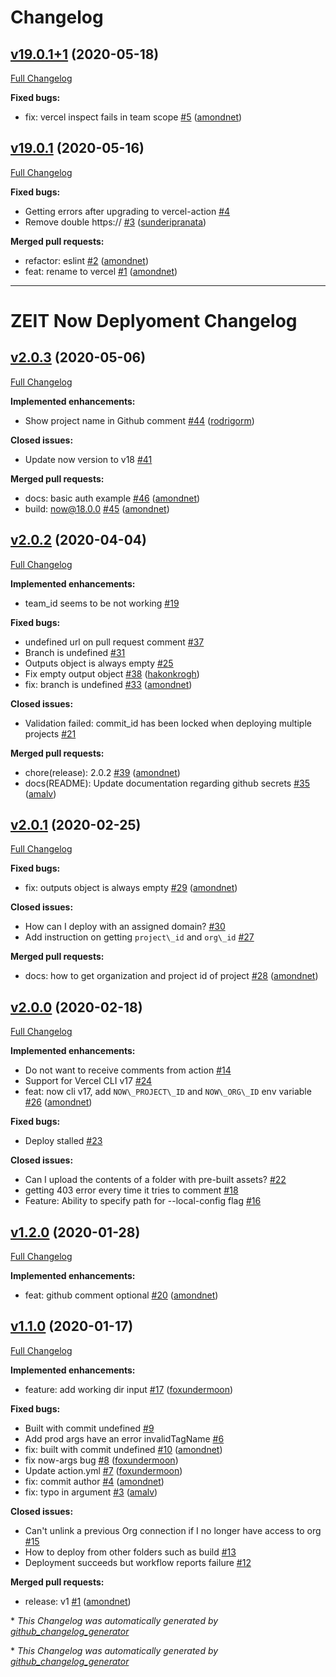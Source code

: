 # Changelog

## [v19.0.1+1](https://github.com/amondnet/vercel-action/tree/v19.0.1+1) (2020-05-18)

[Full Changelog](https://github.com/amondnet/vercel-action/compare/v19.0.1...v19.0.1+1)

**Fixed bugs:**

- fix: vercel inspect fails in team scope [\#5](https://github.com/amondnet/vercel-action/pull/5) ([amondnet](https://github.com/amondnet))

## [v19.0.1](https://github.com/amondnet/vercel-action/tree/v19.0.1) (2020-05-16)

[Full Changelog](https://github.com/amondnet/vercel-action/compare/v2.0.3...v19.0.1)

**Fixed bugs:**

- Getting errors after upgrading to vercel-action [\#4](https://github.com/amondnet/vercel-action/issues/4)
- Remove double https:// [\#3](https://github.com/amondnet/vercel-action/pull/3) ([sunderipranata](https://github.com/sunderipranata))

**Merged pull requests:**

- refactor: eslint [\#2](https://github.com/amondnet/vercel-action/pull/2) ([amondnet](https://github.com/amondnet))
- feat: rename to vercel [\#1](https://github.com/amondnet/vercel-action/pull/1) ([amondnet](https://github.com/amondnet))


---

# ZEIT Now Deplyoment Changelog

## [v2.0.3](https://github.com/amondnet/now-deployment/tree/v2.0.3) (2020-05-06)

[Full Changelog](https://github.com/amondnet/now-deployment/compare/v2.0.2...v2.0.3)

**Implemented enhancements:**

- Show project name in Github comment [\#44](https://github.com/amondnet/now-deployment/pull/44) ([rodrigorm](https://github.com/rodrigorm))

**Closed issues:**

- Update now version to v18 [\#41](https://github.com/amondnet/now-deployment/issues/41)

**Merged pull requests:**

- docs: basic auth example [\#46](https://github.com/amondnet/now-deployment/pull/46) ([amondnet](https://github.com/amondnet))
- build: now@18.0.0 [\#45](https://github.com/amondnet/now-deployment/pull/45) ([amondnet](https://github.com/amondnet))

## [v2.0.2](https://github.com/amondnet/now-deployment/tree/v2.0.2) (2020-04-04)

[Full Changelog](https://github.com/amondnet/now-deployment/compare/v2.0.1...v2.0.2)

**Implemented enhancements:**

- team\_id seems to be not working [\#19](https://github.com/amondnet/now-deployment/issues/19)

**Fixed bugs:**

- undefined url on pull request comment [\#37](https://github.com/amondnet/now-deployment/issues/37)
- Branch is undefined [\#31](https://github.com/amondnet/now-deployment/issues/31)
- Outputs object is always empty [\#25](https://github.com/amondnet/now-deployment/issues/25)
- Fix empty output object [\#38](https://github.com/amondnet/now-deployment/pull/38) ([hakonkrogh](https://github.com/hakonkrogh))
- fix: branch is undefined [\#33](https://github.com/amondnet/now-deployment/pull/33) ([amondnet](https://github.com/amondnet))

**Closed issues:**

- Validation failed: commit\_id has been locked when deploying multiple projects [\#21](https://github.com/amondnet/now-deployment/issues/21)

**Merged pull requests:**

- chore\(release\): 2.0.2  [\#39](https://github.com/amondnet/now-deployment/pull/39) ([amondnet](https://github.com/amondnet))
- docs\(README\): Update documentation regarding github secrets [\#35](https://github.com/amondnet/now-deployment/pull/35) ([amalv](https://github.com/amalv))

## [v2.0.1](https://github.com/amondnet/now-deployment/tree/v2.0.1) (2020-02-25)

[Full Changelog](https://github.com/amondnet/now-deployment/compare/v2.0.0...v2.0.1)

**Fixed bugs:**

- fix: outputs object is always empty [\#29](https://github.com/amondnet/now-deployment/pull/29) ([amondnet](https://github.com/amondnet))

**Closed issues:**

- How can I deploy with an assigned domain? [\#30](https://github.com/amondnet/now-deployment/issues/30)
- Add instruction on getting `project\_id` and `org\_id` [\#27](https://github.com/amondnet/now-deployment/issues/27)

**Merged pull requests:**

- docs: how to get organization and project id of project [\#28](https://github.com/amondnet/now-deployment/pull/28) ([amondnet](https://github.com/amondnet))

## [v2.0.0](https://github.com/amondnet/now-deployment/tree/v2.0.0) (2020-02-18)

[Full Changelog](https://github.com/amondnet/now-deployment/compare/v1.2.0...v2.0.0)

**Implemented enhancements:**

- Do not want to receive comments from action [\#14](https://github.com/amondnet/now-deployment/issues/14)
- Support for Vercel CLI v17 [\#24](https://github.com/amondnet/now-deployment/issues/24)
- feat: now cli v17, add `NOW\_PROJECT\_ID` and `NOW\_ORG\_ID` env variable [\#26](https://github.com/amondnet/now-deployment/pull/26) ([amondnet](https://github.com/amondnet))

**Fixed bugs:**

- Deploy stalled [\#23](https://github.com/amondnet/now-deployment/issues/23)

**Closed issues:**

- Can I upload the contents of a folder with pre-built assets? [\#22](https://github.com/amondnet/now-deployment/issues/22)
- getting 403 error every time it tries to comment [\#18](https://github.com/amondnet/now-deployment/issues/18)
- Feature: Ability to specify path for --local-config flag [\#16](https://github.com/amondnet/now-deployment/issues/16)

## [v1.2.0](https://github.com/amondnet/now-deployment/tree/v1.2.0) (2020-01-28)

[Full Changelog](https://github.com/amondnet/now-deployment/compare/v1...v1.2.0)

**Implemented enhancements:**

- feat: github comment optional [\#20](https://github.com/amondnet/now-deployment/pull/20) ([amondnet](https://github.com/amondnet))

## [v1.1.0](https://github.com/amondnet/now-deployment/tree/v1.1.0) (2020-01-17)

[Full Changelog](https://github.com/amondnet/now-deployment/compare/v1.0.1...v1.1.0)

**Implemented enhancements:**

- feature: add working dir input [\#17](https://github.com/amondnet/now-deployment/pull/17) ([foxundermoon](https://github.com/foxundermoon))

**Fixed bugs:**

- Built with commit undefined [\#9](https://github.com/amondnet/now-deployment/issues/9)
- Add  prod args have an error invalidTagName [\#6](https://github.com/amondnet/now-deployment/issues/6)
- fix: built with commit undefined [\#10](https://github.com/amondnet/now-deployment/pull/10) ([amondnet](https://github.com/amondnet))
- fix now-args bug [\#8](https://github.com/amondnet/now-deployment/pull/8) ([foxundermoon](https://github.com/foxundermoon))
- Update action.yml [\#7](https://github.com/amondnet/now-deployment/pull/7) ([foxundermoon](https://github.com/foxundermoon))
- fix: commit author [\#4](https://github.com/amondnet/now-deployment/pull/4) ([amondnet](https://github.com/amondnet))
- fix: typo in argument  [\#3](https://github.com/amondnet/now-deployment/pull/3) ([amalv](https://github.com/amalv))

**Closed issues:**

- Can't unlink a previous Org connection if I no longer have access to org [\#15](https://github.com/amondnet/now-deployment/issues/15)
- How to deploy from other folders such as build [\#13](https://github.com/amondnet/now-deployment/issues/13)
- Deployment succeeds but workflow reports failure [\#12](https://github.com/amondnet/now-deployment/issues/12)

**Merged pull requests:**

- release: v1 [\#1](https://github.com/amondnet/now-deployment/pull/1) ([amondnet](https://github.com/amondnet))



\* *This Changelog was automatically generated by [github_changelog_generator](https://github.com/github-changelog-generator/github-changelog-generator)*


\* *This Changelog was automatically generated by [github_changelog_generator](https://github.com/github-changelog-generator/github-changelog-generator)*
